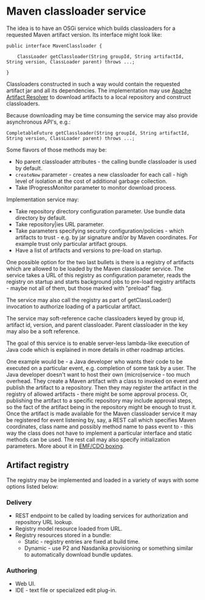 # Maven classloader service

The idea is to have an OSGi service which builds classloaders for a requested Maven artifact version. Its interface might look like:

```
public interface MavenClassloader {

	ClassLoader getClassloader(String groupId, String artifactId, String version, ClassLoader parent) throws ...;

}
```

Classloaders constructed in such a way would contain the requested artifact jar and all its dependencies. 
The implementation may use [Apache Artifact Resolver](https://maven.apache.org/resolver/) to download artifacts to a local repository and construct classloaders.

Because downloading may be time consuming the service may also provide asynchronous API's, e.g.:

```
CompletableFuture getClassloader(String groupId, String artifactId, String version, ClassLoader parent) throws ...;
```

Some flavors of those methods may be:

- No parent classloader attributes - the calling bundle classloader is used by default.
- ``createNew`` parameter - creates a new classloader for each call - high level of isolation at the cost of additional garbage collection.
- Take IProgressMonitor parameter to monitor download process.

 Implementation service may:
 
 - Take repository directory configuration parameter. Use bundle data directory by default.
 - Take repository|ies URL parameter.
 - Take parameters specifying security configuration/policies - which artifacts to trust - e.g. by jar signature and/or by Maven coordinates. For example trust only particular artifact groups. 
 - Have a list of artifacts and versions to pre-load on startup.
 
 One possible option for the two last bullets is there is a registry of artifacts which are allowed to be loaded by the Maven classloader service. The service takes a
URL of this registry as configuration parameter, reads the registry on startup and starts background jobs to pre-load registry artifacts - maybe not all of them, but those marked with "preload" flag. 
 
The service may also call the registry as part of getClassLoader() invocation to authorize loading of a particular artifact.   
 
The service may soft-reference cache classloaders keyed by group id, artifact id, version, and parent classloader. Parent classloader in the key may also be a soft reference. 
 
The goal of this service is to enable server-less lambda-like execution of Java code which is explained in more details in other roadmap articles.
 
One example would be - a Java developer who wants their code to be executed on a particular event, e.g. completion of some task by a user. 
The Java developer doesn't want to host their own (micro)service - too much overhead. They create a Maven artifact with a class to invoked on event and 
publish the artifact to a repository. Then they may register the artifact in the registry of allowed artifacts - there might be some approval process. 
Or, publishing the artifact to a specific repository may include approval steps, so the fact of the artifact being in the repository might be enough to trust it.
Once the artifact is made available for the Maven classloader service it may be registered for event listening by, say, a REST call which specifies Maven coordinates, class name and possibly method name to pass event to - this way the class does not have to implement a particular interface and static methods can be used.
The rest call may also specify initialization parameters. More about it in [EMF/CDO boxing](emf-boxing.html).           

## Artifact registry

The registry may be implemented and loaded in a variety of ways with some options listed below:

### Delivery

* REST endpoint to be called by loading services for authorization and repository URL lookup.
* Registry model resource loaded from URL.
* Registry resources stored in a bundle:
    * Static - registry entries are fixed at build time.
    * Dynamic - use P2 and Nasdanika provisioning or something similar to automatically download bundle updates.
    
### Authoring

* Web UI.
* IDE - text file or specialized edit plug-in.    